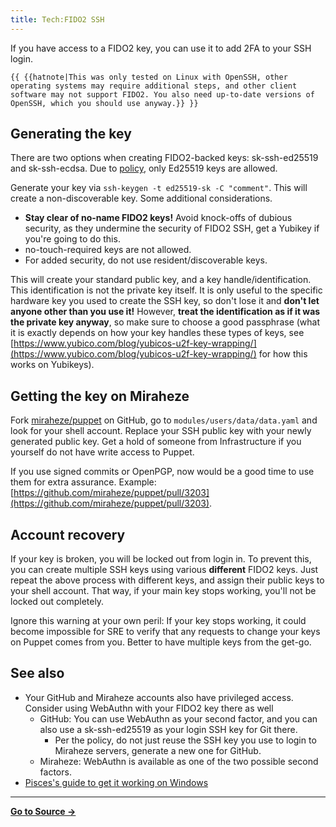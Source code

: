 ```yaml
---
title: Tech:FIDO2 SSH
---
```


If you have access to a FIDO2 key, you can use it to add 2FA to your SSH login.

 `{{ {{hatnote|This was only tested on Linux with OpenSSH, other operating systems may require additional steps, and other client software may not support FIDO2. You also need up-to-date versions of OpenSSH, which you should use anyway.}} }}`

## Generating the key

There are two options when creating FIDO2-backed keys: sk-ssh-ed25519 and sk-ssh-ecdsa. Due to [policy](/tech-docs/techappointment_and_revocation_policy#new-access), only Ed25519 keys are allowed.

Generate your key via `ssh-keygen -t ed25519-sk -C "comment"`. This will create a non-discoverable key. Some additional considerations.

* **Stay clear of no-name FIDO2 keys!** Avoid knock-offs of dubious security, as they undermine the security of FIDO2 SSH, get a Yubikey if you're going to do this.
* no-touch-required keys are not allowed.
* For added security, do not use resident/discoverable keys.

This will create your standard public key, and a key handle/identification. This identification is not the private key itself. It is only useful to the specific hardware key you used to create the SSH key, so don't lose it and **don't let anyone other than you use it!** However, **treat the identification as if it was the private key anyway**, so make sure to choose a good passphrase (what it is exactly depends on how your key handles these types of keys, see [https://www.yubico.com/blog/yubicos-u2f-key-wrapping/](https://www.yubico.com/blog/yubicos-u2f-key-wrapping/) for how this works on Yubikeys).

## Getting the key on Miraheze

Fork [miraheze/puppet](https://github.com/miraheze/puppet) on GitHub, go to `modules/users/data/data.yaml` and look for your shell account. Replace your SSH public key with your newly generated public key. Get a hold of someone from Infrastructure if you yourself do not have write access to Puppet.

If you use signed commits or OpenPGP, now would be a good time to use them for extra assurance. Example: [https://github.com/miraheze/puppet/pull/3203](https://github.com/miraheze/puppet/pull/3203).

## Account recovery

If your key is broken, you will be locked out from login in. To prevent this, you can create multiple SSH keys using various **different** FIDO2 keys. Just repeat the above process with different keys, and assign their public keys to your shell account. That way, if your main key stops working, you'll not be locked out completely.

Ignore this warning at your own peril: If your key stops working, it could become impossible for SRE to verify that any requests to change your keys on Puppet comes from you. Better to have multiple keys from the get-go.

## See also

* Your GitHub and Miraheze accounts also have privileged access. Consider using WebAuthn with your FIDO2 key there as well
   * GitHub: You can use WebAuthn as your second factor, and you can also use a sk-ssh-ed25519 as your login SSH key for Git there.
      * Per the policy, do not just reuse the SSH key you use to login to Miraheze servers, generate a new one for GitHub.
   * Miraheze: WebAuthn is available as one of the two possible second factors.
* [Pisces's guide to get it working on Windows](https://meta.miraheze.org/wiki/User:Pisces/FIDO2_SSH_on_Windows)

----
**[Go to Source &rarr;](https://meta.miraheze.org/wiki/Tech:FIDO2_SSH)**
